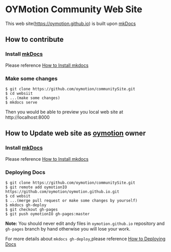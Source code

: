 # OYMotion Community Web Site
This web site(https://oymotion.github.io) is built upon [mkDocs](www.mkdocs.org)

## How to contribute
### Install [mkDocs](http://www.mkdocs.org) 

Please reference [How to Install mkdocs](http://www.mkdocs.org/#installation)

### Make some changes

```
$ git clone https://github.com/oymotion/communitySite.git
$ cd websiit
$ ...(make some changes)
$ mkdocs serve
```
Then you would be able to preview you local web site at http://localhost:8000

## How to Update web site as [oymotion](https://oymotion.github.io) owner

### Install [mkDocs](http://www.mkdocs.org) 
Please reference [How to Install mkdocs](http://www.mkdocs.org/#installation)

### Deploying Docs

```
$ git clone https://github.com/oymotion/communitySite.git
$ git remote add oymotionIO https://github.com/oymotion/oymotion.github.io.git
$ cd websit
$ ...(merge pull request or make some changes by yourself)
$ mkdocs gh-deploy
$ git checkout gh-pages
$ git push oymotionIO gh-pages:master
```
**Note:** You should never edit andy files in `oymotion.github.io` repository and
`gh-pages` branch  by hand otherwise you will lose your work.

For more details about `mkdocs gh-deploy`,please reference [How to Deploying Docs](http://www.mkdocs.org/user-guide/deploying-your-docs/)

